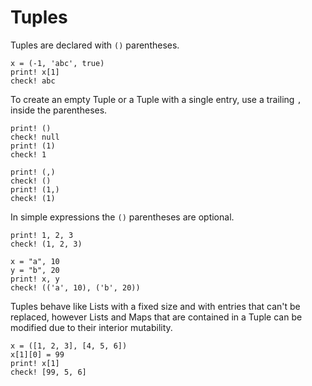 # Tuples

Tuples are declared with `()` parentheses. 

```koto
x = (-1, 'abc', true)
print! x[1]
check! abc
```

To create an empty Tuple or a Tuple with a single entry, use a trailing `,` inside the parentheses.

```koto
print! ()
check! null
print! (1)
check! 1

print! (,)
check! ()
print! (1,)
check! (1)
```

In simple expressions the `()` parentheses are optional.

```koto
print! 1, 2, 3
check! (1, 2, 3)

x = "a", 10
y = "b", 20
print! x, y
check! (('a', 10), ('b', 20))
```

Tuples behave like Lists with a fixed size and with entries that can't be replaced, 
however Lists and Maps that are contained in a Tuple can be modified due to
their interior mutability.

```koto
x = ([1, 2, 3], [4, 5, 6])
x[1][0] = 99
print! x[1]
check! [99, 5, 6]
```
